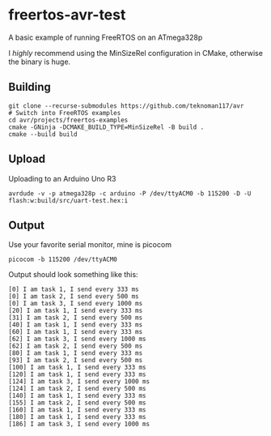 freertos-avr-test
=============

A basic example of running FreeRTOS on an ATmega328p

I *highly* recommend using the MinSizeRel configuration in CMake, otherwise the binary is huge.

Building
--------
```
git clone --recurse-submodules https://github.com/teknoman117/avr
# Switch into FreeRTOS examples
cd avr/projects/freertos-examples
cmake -GNinja -DCMAKE_BUILD_TYPE=MinSizeRel -B build .
cmake --build build
```

Upload
------
Uploading to an Arduino Uno R3
```
avrdude -v -p atmega328p -c arduino -P /dev/ttyACM0 -b 115200 -D -U flash:w:build/src/uart-test.hex:i
```

Output
------
Use your favorite serial monitor, mine is picocom
```
picocom -b 115200 /dev/ttyACM0
```

Output should look something like this:
```
[0] I am task 1, I send every 333 ms
[0] I am task 2, I send every 500 ms
[0] I am task 3, I send every 1000 ms
[20] I am task 1, I send every 333 ms
[31] I am task 2, I send every 500 ms
[40] I am task 1, I send every 333 ms
[60] I am task 1, I send every 333 ms
[62] I am task 3, I send every 1000 ms
[62] I am task 2, I send every 500 ms
[80] I am task 1, I send every 333 ms
[93] I am task 2, I send every 500 ms
[100] I am task 1, I send every 333 ms
[120] I am task 1, I send every 333 ms
[124] I am task 3, I send every 1000 ms
[124] I am task 2, I send every 500 ms
[140] I am task 1, I send every 333 ms
[155] I am task 2, I send every 500 ms
[160] I am task 1, I send every 333 ms
[180] I am task 1, I send every 333 ms
[186] I am task 3, I send every 1000 ms
```
